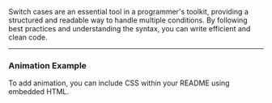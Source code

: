 Switch cases are an essential tool in a programmer's toolkit, providing a structured and readable way to handle multiple conditions. By following best practices and understanding the syntax, you can write efficient and clean code.

---

### Animation Example

To add animation, you can include CSS within your README using embedded HTML.

<!DOCTYPE html>
<html lang="en">
<head>
    <meta charset="UTF-8">
    <title>Switch Cases Animation</title>
    <style>
        @keyframes highlight {
            0% { background-color: yellow; }
            100% { background-color: white; }
        }

        .highlight {
            animation: highlight 2s;
        }
    </style>
</head>
<body>
    <div class="highlight">
        <h2>Switch Cases Animation</h2>
        <p>This block highlights to show the current active case in a switch statement.</p>
    </div>
</body>
</html>
You can run this HTML code in a browser to see the animation effect. This is just an example of how you can incorporate animations to make your README more interactive and visually appealing.

---

Feel free to adapt and expand this README as needed for your specific requirements!

